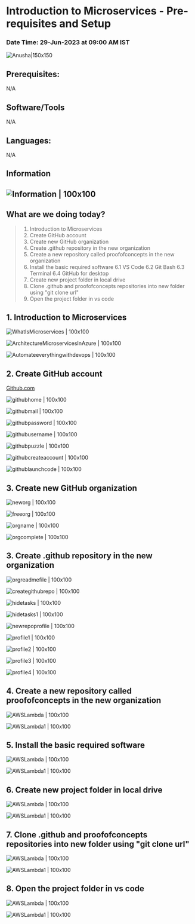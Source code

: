 # Introduction to Microservices - Pre-requisites and Setup

### Date Time: 29-Jun-2023 at 09:00 AM IST

![Anusha|150x150](./Images/Anushademo1.PNG)

## Prerequisites:

N/A

## Software/Tools

N/A

## Languages:

N/A

## Information

## ![Information | 100x100](./Images/Information.PNG)

## What are we doing today?

> 1. Introduction to Microservices
> 2. Create GitHub account
> 3. Create new GitHub organization
> 4. Create .github repository in the new organization
> 5. Create a new repository called proofofconcepts in the new organization
> 6. Install the basic required software
>    6.1 VS Code
>    6.2 Git Bash
>    6.3 Terminal
>    6.4 GitHub for desktop
> 7. Create new project folder in local drive
> 8. Clone .github and proofofconcepts repositories into new folder using "git clone url"
> 9. Open the project folder in vs code

## 1. Introduction to Microservices

![WhatIsMicroservices | 100x100](./Images/WhatIsMicroservices.PNG)

![ArchitectureMicroservicesInAzure | 100x100](./Images/ArchitectureMicroservicesInAzure.PNG)

![Automateeverythingwithdevops | 100x100](./Images/Automateeverythingwithdevops.PNG)

## 2. Create GitHub account

[Github.com](https://github.com/)

![githubhome | 100x100](./Images/githubhome.PNG)

![githubmail | 100x100](./Images/githubmail.PNG)

![githubpassword | 100x100](./Images/githubpassword.PNG)

![githubusername | 100x100](./Images/githubusername.PNG)

![githubpuzzle | 100x100](./Images/githubpuzzle.PNG)

![githubcreateaccount | 100x100](./Images/githubcreateaccount.PNG)

![githublaunchcode | 100x100](./Images/githublaunchcode.PNG)

## 3. Create new GitHub organization

![neworg | 100x100](./Images/neworg.PNG)

![freeorg | 100x100](./Images/freeorg.PNG)

![orgname | 100x100](./Images/orgname.PNG)

![orgcomplete | 100x100](./Images/orgcomplete.PNG)

## 3. Create .github repository in the new organization

![orgreadmefile | 100x100](./Images/orgreadmefile.PNG)

![creategithubrepo | 100x100](./Images/creategithubrepo.PNG)

![hidetasks | 100x100](./Images/hidetasks.PNG)

![hidetasks1 | 100x100](./Images/hidetasks1.PNG)

![newrepoprofile | 100x100](./Images/newrepoprofile.PNG)

![profile1 | 100x100](./Images/profile1.PNG)

![profile2 | 100x100](./Images/profile2.PNG)

![profile3 | 100x100](./Images/profile3.PNG)

![profile4 | 100x100](./Images/profile4.PNG)


## 4. Create a new repository called proofofconcepts in the new organization

![AWSLambda | 100x100](./Documentation/Images/AWSLambda.PNG)

![AWSLambda1 | 100x100](./Documentation/Images/AWSLambda1.PNG)

## 5. Install the basic required software

![AWSLambda | 100x100](./Documentation/Images/AWSLambda.PNG)

![AWSLambda1 | 100x100](./Documentation/Images/AWSLambda1.PNG)

## 6. Create new project folder in local drive

![AWSLambda | 100x100](./Documentation/Images/AWSLambda.PNG)

![AWSLambda1 | 100x100](./Documentation/Images/AWSLambda1.PNG)

## 7. Clone .github and proofofconcepts repositories into new folder using "git clone url"

![AWSLambda | 100x100](./Documentation/Images/AWSLambda.PNG)

![AWSLambda1 | 100x100](./Documentation/Images/AWSLambda1.PNG)

## 8. Open the project folder in vs code

![AWSLambda | 100x100](./Documentation/Images/AWSLambda.PNG)

![AWSLambda1 | 100x100](./Documentation/Images/AWSLambda1.PNG)
